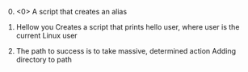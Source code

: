 0. <0>
A script that creates an alias

1. Hellow you
Creates a script that prints hello user, where user is the current Linux user

3. The path to success is to take massive, determined action
Adding directory to path 
